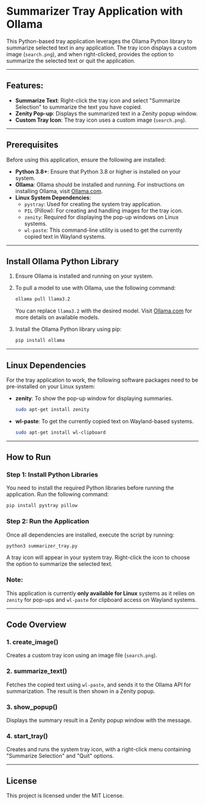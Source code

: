 # Summarizer Tray Application with Ollama

This Python-based tray application leverages the Ollama Python library to summarize selected text in any application. The tray icon displays a custom image (`search.png`), and when right-clicked, provides the option to summarize the selected text or quit the application.

---

## Features:
- **Summarize Text**: Right-click the tray icon and select "Summarize Selection" to summarize the text you have copied.
- **Zenity Pop-up**: Displays the summarized text in a Zenity popup window.
- **Custom Tray Icon**: The tray icon uses a custom image (`search.png`).

---

## Prerequisites

Before using this application, ensure the following are installed:

- **Python 3.8+**: Ensure that Python 3.8 or higher is installed on your system.
- **Ollama**: Ollama should be installed and running. For instructions on installing Ollama, visit [Ollama.com](https://ollama.com).
- **Linux System Dependencies**:
  - `pystray`: Used for creating the system tray application.
  - `PIL` (Pillow): For creating and handling images for the tray icon.
  - `zenity`: Required for displaying the pop-up windows on Linux systems.
  - `wl-paste`: This command-line utility is used to get the currently copied text in Wayland systems.
  
---

## Install Ollama Python Library

1. Ensure Ollama is installed and running on your system.
2. To pull a model to use with Ollama, use the following command:
    ```bash
    ollama pull llama3.2
    ```
   You can replace `llama3.2` with the desired model. Visit [Ollama.com](https://ollama.com) for more details on available models.

3. Install the Ollama Python library using pip:
    ```bash
    pip install ollama
    ```

---

## Linux Dependencies

For the tray application to work, the following software packages need to be pre-installed on your Linux system:

- **zenity**: To show the pop-up window for displaying summaries.
    ```bash
    sudo apt-get install zenity
    ```

- **wl-paste**: To get the currently copied text on Wayland-based systems.
    ```bash
    sudo apt-get install wl-clipboard
    ```

---

## How to Run

### Step 1: Install Python Libraries

You need to install the required Python libraries before running the application. Run the following command:

```bash
pip install pystray pillow
```
### Step 2: Run the Application

Once all dependencies are installed, execute the script by running:

```bash
python3 summarizer_tray.py
```

A tray icon will appear in your system tray. Right-click the icon to choose the option to summarize the selected text.

### Note:
This application is currently **only available for Linux** systems as it relies on `zenity` for pop-ups and `wl-paste` for clipboard access on Wayland systems.

---

## Code Overview

### 1. **create_image()**
   Creates a custom tray icon using an image file (`search.png`).

### 2. **summarize_text()**
   Fetches the copied text using `wl-paste`, and sends it to the Ollama API for summarization. The result is then shown in a Zenity popup.

### 3. **show_popup()**
   Displays the summary result in a Zenity popup window with the message.

### 4. **start_tray()**
   Creates and runs the system tray icon, with a right-click menu containing "Summarize Selection" and "Quit" options.

---

## License

This project is licensed under the MIT License.
